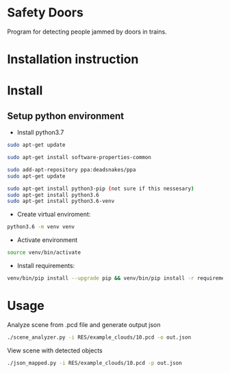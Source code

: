 # Safety Doors

Program for detecting people jammed by doors in trains.

# Installation instruction

# Install

## Setup python environment

* Install python3.7

```bash
sudo apt-get update

sudo apt-get install software-properties-common

sudo add-apt-repository ppa:deadsnakes/ppa
sudo apt-get update

sudo apt-get install python3-pip (not sure if this nessesary)
sudo apt-get install python3.6
sudo apt-get install python3.6-venv
```

* Create virtual enviroment:
```bash
python3.6 -m venv venv
```
* Activate environment
```bash
source venv/bin/activate
```
* Install requirements:
```bash
venv/bin/pip install --upgrade pip && venv/bin/pip install -r requirements.txt
```

# Usage

Analyze scene from .pcd file and generate output json
```bash
./scene_analyzer.py -i RES/example_clouds/10.pcd -o out.json
```

View scene with detected objects
```bash
./json_mapped.py -i RES/example_clouds/10.pcd -p out.json
```


